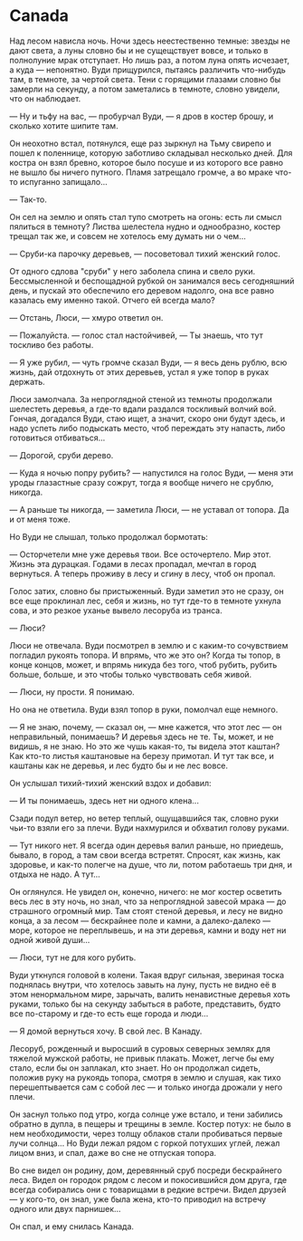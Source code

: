 # Canada
Над лесом нависла ночь. Ночи здесь неестественно темные: звезды не дают света, а луны словно бы и не сущещствует вовсе, и только в полнолуние мрак отступает. Но лишь раз, а потом луна опять исчезает, а куда — непонятно. Вуди прищурился, пытаясь различить что-нибудь там, в темноте, за чертой света. Тени с горящими глазами словно бы замерли на секунду, а потом заметались в темноте, словно увидели, что он наблюдает.

— Ну и тьфу на вас, — пробурчал Вуди, — я дров в костер брошу, и сколько хотите шипите там.

Он неохотно встал, потянулся, еще раз зыркнул на Тьму свирепо и пошел к поленнице, которую заботливо складывал несколько дней. Для костра он взял бревно, которое было посуше и из которого все равно не вышло бы ничего путного. Пламя затрещало громче, а во мраке что-то испуганно запищало...

— Так-то.

Он сел на землю и опять стал тупо смотреть на огонь: есть ли смысл пялиться в темноту? Листва шелестела нудно и однообразно, костер трещал так же, и совсем не хотелось ему думать ни о чем...

— Сруби-ка парочку деревьев, — посоветовал тихий женский голос.

От одного сдлова "сруби" у него заболела спина и свело руки. Бессмысленной и беспощадной рубкой он занимался весь сегодняшний день, и пускай это обеспечило его деревом надолго, она все равно казалась ему именно такой. Отчего ей всегда мало?

— Отстань, Люси, — хмуро ответил он.

— Пожалуйста. — голос стал настойчивей, — Ты знаешь, что тут тоскливо без работы.

— Я уже рубил, — чуть громче сказал Вуди, — я весь день рублю, всю жизнь, дай отдохнуть от этих деревьев, устал я уже топор в руках держать.

Люси замолчала. За непроглядной стеной из темноты продолжали шелестеть деревья, а где-то вдали раздался тоскливый волчий вой. Гончая, догадался Вуди, стаю ищет, а значит, скоро они будут здесь, и надо успеть либо подыскать место, чтоб переждать эту напасть, либо готовиться отбиваться...

— Дорогой, сруби дерево.

— Куда я ночью попру рубить? — напустился на голос Вуди, — меня эти уроды глазастные сразу сожрут, тогда я вообще ничего не срублю, никогда.

— А раньше ты никогда, — заметила Люси, — не уставал от топора. Да и от меня тоже.

Но Вуди не слышал, только продолжал бормотать:

— Осторчетели мне уже деревья твои. Все осточертело. Мир этот. Жизнь эта дурацкая. Годами в лесах пропадал, мечтал в город вернуться. А теперь проживу в лесу и сгину в лесу, чтоб он пропал.

Голос затих, словно бы пристыженный. Вуди заметил это не сразу, он все еще проклинал лес, себя и жизнь, но тут где-то в темноте ухнула сова, и это резкое уханье вывело лесоруба из транса.

— Люси?

Люси не отвечала. Вуди посмотрел в землю и с каким-то сочувствием погладил рукоять топора. И впрямь, что же это он? Когда ты топор, в конце концов, может, и впрямь никуда без того, чтоб рубить, рубить больше, больше, и это чтобы только чувствовать себя живой.

— Люси, ну прости. Я понимаю. 

Но она не ответила. Вуди взял топор в руки, помолчал еще немного. 

— Я не знаю, почему, — сказал он, — мне кажется, что этот лес — он неправильный, понимаешь? И деревья здесь не те. Ты, может, и не видишь, я не знаю. Но это же чушь какая-то, ты видела этот каштан? Как кто-то листья каштановые на березу примотал. И тут так все, и каштаны как не деревья, и лес будто бы и не лес вовсе.

Он услышал тихий-тихий женский вздох и добавил:

— И ты понимаешь, здесь нет ни одного клена...

Сзади подул ветер, но ветер теплый, ощущавшийся так, словно руки чьи-то взяли его за плечи. Вуди нахмурился и обхватил голову руками.

— Тут никого нет. Я всегда один деревья валил раньше, но приедешь, бывало, в город, а там свои всегда встретят. Спросят, как жизнь, как здоровье, и как-то полегче на душе, что ли, потом работаешь три дня, и отдыха не надо. А тут...

Он оглянулся. Не увидел он, конечно, ничего: не мог костер осветить весь лес в эту ночь, но знал, что за непроглядной завесой мрака — до страшного огромный мир. Там стоят стеной деревья, и лесу не видно конца, а за лесом — бескрайнее поле и камни, а далеко-далеко — море, которое не переплывешь, и на эти деревья, камни и воду нет ни одной живой души...

— Люси, тут не для кого рубить.

Вуди уткнулся головой в колени. Такая вдруг сильная, звериная тоска поднялась внутри, что хотелось завыть на луну, пусть не видно её в этом ненормальном мире, зарычать, валить ненавистные деревья хоть руками, только бы на секунду забыться в работе, представить, будто все по-старому и где-то есть еще города и люди...

— Я домой вернуться хочу. В свой лес. В Канаду.

Лесоруб, рожденный и выросший в суровых северных землях для тяжелой мужской работы, не привык плакать. Может, легче бы ему стало, если бы он заплакал, кто знает. Но он продолжал сидеть, положив руку на рукоядь топора, смотря в землю и слушая, как тихо перешептывается сам с собой лес — и только иногда дрожали у него плечи.

Он заснул только под утро, когда солнце уже встало, и тени забились обратно в дупла, в пещеры и трещины в земле. Костер потух: не было в нем необходимости, через толщу облаков стали пробиваться первые лучи солнца... Но Вуди лежал рядом с горкой потухших углей, лежал лицом вниз, и спал, даже во сне не отпуская топора.

Во сне видел он родину, дом, деревянный сруб посреди бескрайнего леса. Видел он городок рядом с лесом и покосившийся дом друга, где всегда собирались они с товарищами в редкие встречи. Видел друзей — у кого-то, он знал, уже была жена, кто-то приводил на встречу одного или двух парнишек...

Он спал, и ему снилась Канада.
